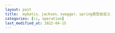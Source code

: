 ```yaml
---
layout: post
title:  mybatis、jackson、swagger、spring类型自定义
categories: [ci, operation]
last_modified_at: 2022-04-15
---
```

